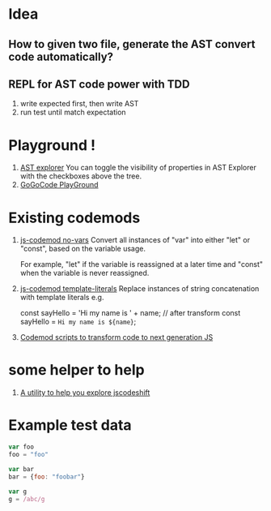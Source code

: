 # Idea
## How to given two file, generate the AST convert code automatically?
## REPL for AST code power with TDD
1. write expected first, then write AST
2. run test until match expectation
# Playground !
1. [AST explorer](https://astexplorer.net/)
   You can toggle the visibility of properties in AST Explorer with the
   checkboxes above the tree.
2. [GoGoCode PlayGround](https://play.gogocode.io/)
# Existing codemods
1. [js-codemod no-vars](https://github.com/cpojer/js-codemod/#no-vars)
   Convert all instances of "var" into either "let" or "const", based on the variable usage.

   For example, "let" if the variable is reassigned at a later time and
   "const" when the variable is never reassigned.
2. [js-codemod template-literals](https://github.com/cpojer/js-codemod/#template-literals)
   Replace instances of string concatenation with template literals e.g.

   const sayHello = 'Hi my name is ' + name;
   // after transform
   const sayHello = `Hi my name is ${name}`;
3. [Codemod scripts to transform code to next generation JS](https://github.com/cpojer/js-codemod/blob/master/transforms/no-vars.js)
# some helper to help
1. [A utility to help you explore jscodeshift](https://github.com/reergymerej/jscodeshift-helper#readme)

# Example test data
```js
var foo
foo = "foo"

var bar
bar = {foo: "foobar"}

var g
g = /abc/g
```
